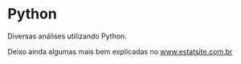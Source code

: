 # Python
Diversas análises utilizando Python.

Deixo ainda algumas mais bem explicadas no www.estatsite.com.br
